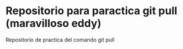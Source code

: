 # Repositorio para paractica git pull (maravilloso eddy)
Repositorio de practica del comando git pull
